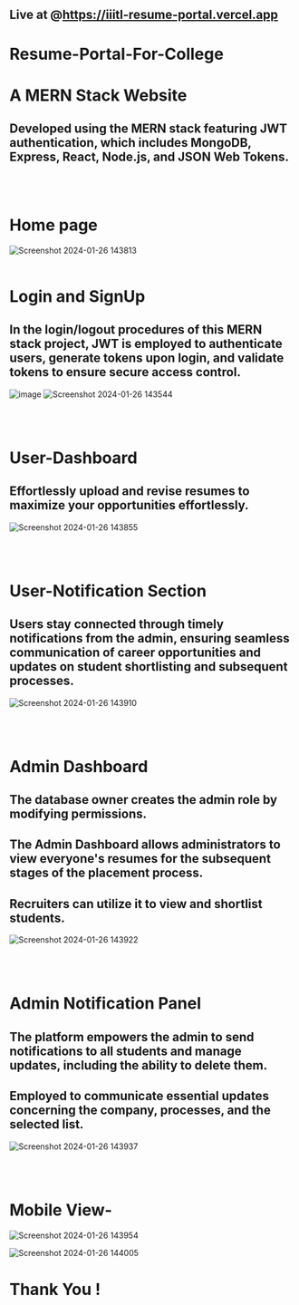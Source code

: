 ## Live at @https://iiitl-resume-portal.vercel.app


#   Resume-Portal-For-College


# A MERN Stack Website
## Developed using the MERN stack featuring JWT authentication, which includes MongoDB, Express, React, Node.js, and JSON Web Tokens.

</br>
</br>


# Home page
![Screenshot 2024-01-26 143813](https://github.com/GitArya27/Resume_Portal/assets/102437896/c4fbde8a-e232-40c9-941c-681d5da9c375)
</br>
</br>

# Login and SignUp
## In the login/logout procedures of this MERN stack project, JWT is employed to authenticate users, generate tokens upon login, and validate tokens to ensure secure access control.
![image](https://github.com/GitArya27/Resume_Portal/assets/102437896/d76fb0cf-4d3b-4160-ab03-14dc24155bca)
![Screenshot 2024-01-26 143544](https://github.com/GitArya27/Resume_Portal/assets/102437896/c72e162d-922a-4fbd-9794-2b5c0751117d)

</br>
</br>

# User-Dashboard 
## Effortlessly upload and revise resumes to maximize your opportunities effortlessly.

![Screenshot 2024-01-26 143855](https://github.com/GitArya27/Resume_Portal/assets/102437896/add0979b-9e72-4db0-8ddb-85780c85319f)



</br>
</br>


# User-Notification Section
## Users stay connected through timely notifications from the admin, ensuring seamless communication of career opportunities and updates on student shortlisting and subsequent processes.
![Screenshot 2024-01-26 143910](https://github.com/GitArya27/Resume_Portal/assets/102437896/9a5fde01-54fe-45d1-aa6a-fc0f95e65626)


</br>
</br>

# Admin Dashboard
## The database owner creates the admin role by modifying permissions.
## The Admin Dashboard allows administrators to view everyone's resumes for the subsequent stages of the placement process.
## Recruiters can utilize it to view and shortlist students.
![Screenshot 2024-01-26 143922](https://github.com/GitArya27/Resume_Portal/assets/102437896/38da9a2c-b44c-4729-8f4d-8bdcd179e7ac)


</br>
</br>

# Admin Notification Panel
## The platform empowers the admin to send notifications to all students and manage updates, including the ability to delete them.
## Employed to communicate essential updates concerning the company, processes, and the selected list.
![Screenshot 2024-01-26 143937](https://github.com/GitArya27/Resume_Portal/assets/102437896/512fbc0a-db1c-43a0-91a2-75cc0b39b1f6)


</br>
</br>

# Mobile View-

![Screenshot 2024-01-26 143954](https://github.com/GitArya27/Resume_Portal/assets/102437896/c9fe11cd-0a4c-4d00-881b-b2f3d304c6ef)

![Screenshot 2024-01-26 144005](https://github.com/GitArya27/Resume_Portal/assets/102437896/1a0b675d-29d2-4def-842c-9fb74e19d6df)


# Thank You !

